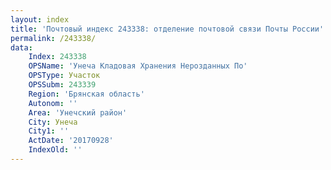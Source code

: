 ```yaml
---
layout: index
title: 'Почтовый индекс 243338: отделение почтовой связи Почты России'
permalink: /243338/
data:
    Index: 243338
    OPSName: 'Унеча Кладовая Хранения Нерозданных По'
    OPSType: Участок
    OPSSubm: 243339
    Region: 'Брянская область'
    Autonom: ''
    Area: 'Унечский район'
    City: Унеча
    City1: ''
    ActDate: '20170928'
    IndexOld: ''
---
```

